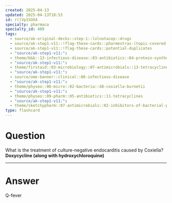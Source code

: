 ```yaml
---
created: 2025-04-13
updated: 2025-04-13T10:53
id: r([Vp1SOX4
specialty: pharmaco
specialty_id: 409
tags:
  - source/ak-original-decks::step-1::lolnotacop::drugs
  - source/ak-step1-v11::!flag-these-cards::pharmextras-(topic-covered-by-micro)
  - source/ak-step1-v11::!flag-these-cards::potential-duplicates
  - "source/ak-step1-v11:": 
  - theme/b&b::13-infectious-disease::03-antibiotics::04-protein-synthesis-inhibitors
  - "source/ak-step1-v11:": 
  - theme/firstaid::03-microbiology::07-antimicrobials::13-tetracyclines
  - "source/ak-step1-v11:": 
  - source/ome-banner::clinical::06-infectious-disease
  - "source/ak-step1-v11:": 
  - theme/physeo::06-micro::02-bacteria::48-coxiella-burnetii
  - "source/ak-step1-v11:": 
  - theme/physeo::09-pharm::05-antibiotics::11-tetracyclines
  - "source/ak-step1-v11:": 
  - theme/sketchypharm::07-antimicrobials::02-inhibitors-of-bacterial-protein-synthesis::01-tetracyclines"
type: flashcard
---
```


# Question
What is the treatment of culture-negative endocarditis caused by Coxiella?   **Doxycycline (along with hydroxychloroquine)**

---

# Answer
Q-fever
